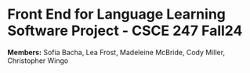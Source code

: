 # Front End for Language Learning Software Project - CSCE 247 Fall24
**Members:** Sofia Bacha, Lea Frost, Madeleine McBride, Cody Miller, Christopher Wingo
